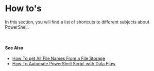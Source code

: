 # How to's

In this section, you will find a list of shortcuts to different subjects about PowerShell.

<br/>

#### See Also  

* [How To get All File Names From a File Storage](howto/filenames.md)
* [How To Automate PowerShell Script with Data Flow](howto/filenamesautom.md)
